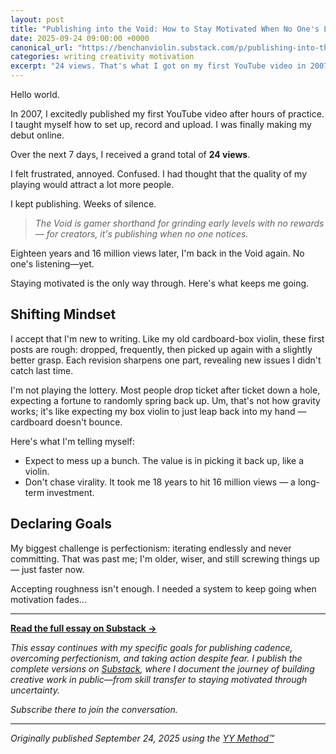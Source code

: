 ```yaml
---
layout: post
title: "Publishing into the Void: How to Stay Motivated When No One's Listening"
date: 2025-09-24 09:00:00 +0000
canonical_url: "https://benchanviolin.substack.com/p/publishing-into-the-void"
categories: writing creativity motivation
excerpt: "24 views. That's what I got on my first YouTube video in 2007. Eighteen years and 16 million views later, I'm back in the Void again—this time with writing."
---
```


Hello world.

In 2007, I excitedly published my first YouTube video after hours of practice. I taught myself how to set up, record and upload. I was finally making my debut online.

Over the next 7 days, I received a grand total of **24 views**.

I felt frustrated, annoyed. Confused. I had thought that the quality of my playing would attract a lot more people.

I kept publishing. Weeks of silence.

> *The Void is gamer shorthand for grinding early levels with no rewards — for creators, it's publishing when no one notices.*

Eighteen years and 16 million views later, I'm back in the Void again. No one's listening—yet.

Staying motivated is the only way through. Here's what keeps me going.

## Shifting Mindset

I accept that I'm new to writing. Like my old cardboard-box violin, these first posts are rough: dropped, frequently, then picked up again with a slightly better grasp. Each revision sharpens one part, revealing new issues I didn't catch last time.

I'm not playing the lottery. Most people drop ticket after ticket down a hole, expecting a fortune to randomly spring back up. Um, that's not how gravity works; it's like expecting my box violin to just leap back into my hand — cardboard doesn't bounce.

Here's what I'm telling myself:

* Expect to mess up a bunch. The value is in picking it back up, like a violin.
* Don't chase virality. It took me 18 years to hit 16 million views — a long-term investment.

## Declaring Goals

My biggest challenge is perfectionism: iterating endlessly and never committing. That was past me; I'm older, wiser, and still screwing things up — just faster now.

Accepting roughness isn't enough. I needed a system to keep going when motivation fades...

---

**[Read the full essay on Substack →](https://benchanviolin.substack.com/p/publishing-into-the-void)**

*This essay continues with my specific goals for publishing cadence, overcoming perfectionism, and taking action despite fear. I publish the complete versions on [Substack](https://benchanviolin.substack.com), where I document the journey of building creative work in public—from skill transfer to staying motivated through uncertainty.*

*Subscribe there to join the conversation.*

---

*Originally published September 24, 2025 using the [YY Method™](https://yymethod.com)*
